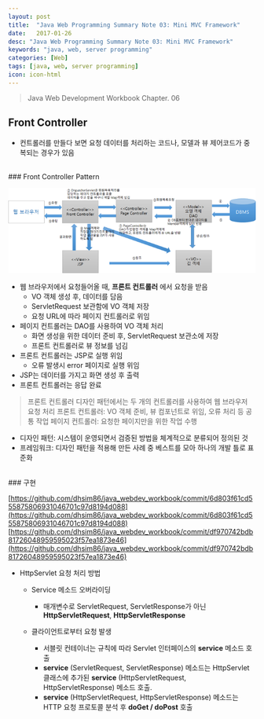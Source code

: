 ```yaml
---
layout: post
title:  "Java Web Programming Summary Note 03: Mini MVC Framework"
date:   2017-01-26
desc: "Java Web Programming Summary Note 03: Mini MVC Framework"
keywords: "java, web, server programming"
categories: [Web]
tags: [java, web, server programming]
icon: icon-html
---
```


> Java Web Development Workbook Chapter. 06

## Front Controller

* 컨트롤러를 만들다 보면 요청 데이터를 처리하는 코드나, 모델과 뷰 제어코드가 중복되는 경우가 있음

<br>
### Front Controller Pattern

![00.png](/static/assets/img/blog/web/2017-01-26-java_web_programming_03/00.png)

* 웹 브라우저에서 요청들어올 때, **프론트 컨트롤러** 에서 요청을 받음
  * VO 객체 생성 후, 데이터를 담음
  * ServletRequest 보관함에 VO 객체 저장
  * 요청 URL에 따라 페이지 컨트롤러로 위임
* 페이지 컨트롤러는 DAO를 사용하여 VO 객체 처리
  * 화면 생성을 위한 데이터 준비 후, ServletRequest 보관소에 저장
  * 프론트 컨트롤러로 뷰 정보를 넘김
* 프론트 컨트롤러는 JSP로 실행 위임
  * 오류 발생시 error 페이지로 실행 위임
* JSP는 데이터를 가지고 화면 생성 후 출력
* 프론트 컨트롤러는 응답 완료

> 프론트 컨트롤러 디자인 패턴에서는 두 개의 컨트롤러를 사용하여 웹 브라우저 요청 처리
프론트 컨트롤러: VO 객체 준비, 뷰 컴포넌트로 위임, 오류 처리 등 공통 작업
페이지 컨트롤러: 요청한 페이지만을 위한 작업 수행

* 디자인 패턴: 시스템이 운영되면서 검증된 방법을 체계적으로 분류되어 정의된 것
* 프레임워크: 디자인 패턴을 적용해 만든 사례 중 베스트를 모아 하나의 개발 틀로 표준화

<br>
### 구현

[https://github.com/dhsim86/java_webdev_workbook/commit/6d803f61cd555875806931046701c97d8194d088](https://github.com/dhsim86/java_webdev_workbook/commit/6d803f61cd555875806931046701c97d8194d088)
[https://github.com/dhsim86/java_webdev_workbook/commit/df970742bdb81726048959595023f57ea1873e46](https://github.com/dhsim86/java_webdev_workbook/commit/df970742bdb81726048959595023f57ea1873e46)

* HttpServlet 요청 처리 방법
  * Service 메소드 오버라이딩
    * 매개변수로 ServletRequest, ServletResponse가 아닌 **HttpServletRequest**, **HttpServletResponse**

  * 클라이언트로부터 요청 발생
    * 서블릿 컨테이너는 규칙에 따라 Servlet 인터페이스의 **service** 메소드 호출
    * **service** (ServletRequest, ServletResponse) 메소드는 HttpServlet 클래스에 추가된
    **service** (HttpServletRequest, HttpServletResponse) 메소드 호출.
    * **service** (HttpServletRequest, HttpServletResponse) 메소드는 HTTP 요청 프로토콜 분석 후 **doGet / doPost** 호출
